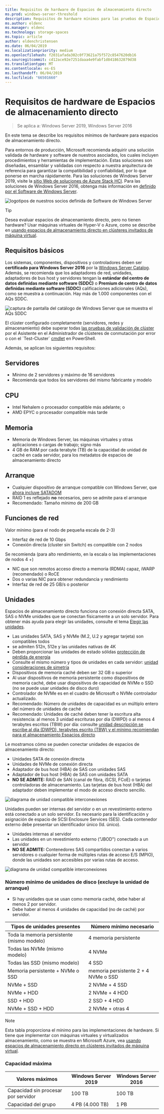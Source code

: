 ```yaml
---
title: Requisitos de hardware de Espacios de almacenamiento directo
ms.prod: windows-server-threshold
description: Requisitos de hardware mínimos para las pruebas de Espacios de almacenamiento directo.
ms.author: eldenc
ms.manager: eldenc
ms.technology: storage-spaces
ms.topic: article
author: eldenchristensen
ms.date: 06/04/2019
ms.localizationpriority: medium
ms.openlocfilehash: f2031afada302c0f73621a75f572c8547620db16
ms.sourcegitcommit: cd12ace92e7251daaa4e9fabf1d8418632879d38
ms.translationtype: MT
ms.contentlocale: es-ES
ms.lasthandoff: 06/04/2019
ms.locfileid: "66501660"
---
```

# <a name="storage-spaces-direct-hardware-requirements"></a>Requisitos de hardware de Espacios de almacenamiento directo

> Se aplica a: Windows Server 2019, Windows Server 2016

En este tema se describe los requisitos mínimos de hardware para espacios de almacenamiento directo.

Para entornos de producción, Microsoft recomienda adquirir una solución validada de hardware y software de nuestros asociados, los cuales incluyen procedimientos y herramientas de implementación. Estas soluciones son diseñadas, ensamblar y validadas con respecto a nuestra arquitectura de referencia para garantizar la compatibilidad y confiabilidad, por lo que ponerse en marcha rápidamente. Para las soluciones de Windows Server 2019, visite la [sitio Web de soluciones de Azure Stack HCI](https://azure.microsoft.com/overview/azure-stack/hci). Para las soluciones de Windows Server 2016, obtenga más información en [definido por el Software de Windows Server](https://microsoft.com/wssd).

![logotipos de nuestros socios definida de Software de Windows Server](media/hardware-requirements/wssd-partners.png)

   > [!TIP]
   > Desea evaluar espacios de almacenamiento directo, pero no tienen hardware? Usar máquinas virtuales de Hyper-V o Azure, como se describe en [usando espacios de almacenamiento directo en clústeres invitados de máquina virtual](storage-spaces-direct-in-vm.md).

## <a name="base-requirements"></a>Requisitos básicos

Los sistemas, componentes, dispositivos y controladores deben ser **certificado para Windows Server 2016** por la [Windows Server Catalog](https://www.windowsservercatalog.com). Además, se recomienda que los adaptadores de red, unidades, adaptadores de bus host y servidores tengan la **estándar del centro de datos definidas mediante software (SDDC)** o **Premium de centro de datos definidas mediante software (SDDC)** calificaciones adicionales (AQs), como se muestra a continuación. Hay más de 1.000 componentes con el AQs SDDC.

![captura de pantalla del catálogo de Windows Server que se muestra el AQs SDDC](media/hardware-requirements/sddc-aqs.png)

El clúster configurado completamente (servidores, redes y almacenamiento) debe superar todas [las pruebas de validación de clúster](https://technet.microsoft.com/library/cc732035(v=ws.10).aspx) por el Asistente en el Administrador de clústeres de conmutación por error o con el `Test-Cluster` [cmdlet](https://docs.microsoft.com/powershell/module/failoverclusters/test-cluster?view=win10-ps) en PowerShell.

Además, se aplican los siguientes requisitos:

## <a name="servers"></a>Servidores

- Mínimo de 2 servidores y máximo de 16 servidores
- Recomienda que todos los servidores del mismo fabricante y modelo

## <a name="cpu"></a>CPU

- Intel Nehalem o procesador compatible más adelante; o
- AMD EPYC o procesador compatible más tarde

## <a name="memory"></a>Memoria

- Memoria de Windows Server, las máquinas virtuales y otras aplicaciones o cargas de trabajo; signo más
- 4 GB de RAM por cada terabyte (TB) de la capacidad de unidad de caché en cada servidor, para los metadatos de espacios de almacenamiento directo

## <a name="boot"></a>Arranque

- Cualquier dispositivo de arranque compatible con Windows Server, que [ahora incluye SATADOM](https://cloudblogs.microsoft.com/windowsserver/2017/08/30/announcing-support-for-satadom-boot-drives-in-windows-server-2016/)
- RAID 1 es reflejado **no** necesarios, pero se admite para el arranque
- Recomendado: Tamaño mínimo de 200 GB

## <a name="networking"></a>Funciones de red

Valor mínimo (para el nodo de pequeña escala de 2-3)
- Interfaz de red de 10 Gbps
- Conexión directa (cluster sin Switch) es compatible con 2 nodos

Se recomienda (para alto rendimiento, en la escala o las implementaciones de nodos 4 +)
- NIC que son remotos acceso directo a memoria (RDMA) capaz, iWARP (recomendado) o RoCE
- Dos o varias NIC para obtener redundancia y rendimiento
- Interfaz de red de 25 GB/s o posterior

## <a name="drives"></a>Unidades

Espacios de almacenamiento directo funciona con conexión directa SATA, SAS o NVMe unidades que se conectan físicamente a un solo servidor. Para obtener más ayuda para elegir las unidades, consulte el tema [Elegir las unidades](choosing-drives.md).

- Las unidades SATA, SAS y NVMe (M.2, U.2 y agregar tarjeta) son compatibles todos
- se admiten 512n, 512e y las unidades nativas de 4K
- Deben proporcionar las unidades de estado sólidas [protección de pérdida de energía](https://blogs.technet.microsoft.com/filecab/2016/11/18/dont-do-it-consumer-ssd/)
- Consulte el mismo número y tipos de unidades en cada servidor: [unidad consideraciones de simetría](drive-symmetry-considerations.md)
- Dispositivos de memoria caché deben ser 32 GB o superior
- Al usar dispositivos de memoria persistente como dispositivos de memoria caché, debe usar dispositivos de capacidad de NVMe o SSD (no se puede usar unidades de disco duro)
- Controlador de NVMe es en el cuadro de Microsoft o NVMe controlador actualizado.
- Recomendado: Número de unidades de capacidad es un múltiplo entero del número de unidades de caché
- Recomendado: Unidades de caché deben tener la escritura alta resistencia: al menos 3 unidad escrituras por día (DWPD) o al menos 4 terabytes escritos (TBW) por día: consulte [unidad descripción se escribe al día (DWPD), terabytes escrito (TBW) y el mínimo recomiendan para el almacenamiento Espacios directo](https://blogs.technet.microsoft.com/filecab/2017/08/11/understanding-dwpd-tbw/)

Le mostramos cómo se pueden conectar unidades de espacios de almacenamiento directo:

- Unidades SATA de conexión directa
- Unidades de NVMe de conexión directa
- Adaptador de bus host (HBA) de SAS con unidades SAS
- Adaptador de bus host (HBA) de SAS con unidades SATA
- **NO SE ADMITE:** RAID de SAN (canal de fibra, iSCSI, FCoE) o tarjetas controladoras de almacenamiento. Las tarjetas de bus host (HBA) del adaptador deben implementar el modo de acceso directo sencillo.

![diagrama de unidad compatible interconexiones](media/hardware-requirements/drive-interconnect-support-1.png)

Unidades pueden ser internas del servidor o en un revestimiento externo está conectado a un solo servidor. Es necesario para la identificación y asignación de espacio de SCSI Enclosure Services (SES). Cada contenedor externo debe presentar un identificador único (Id. único).

- Unidades internas al servidor
- Las unidades en un revestimiento externo ("JBOD") conectado a un servidor
- **NO SE ADMITE:** Contenedores SAS compartidos conectan a varios servidores o cualquier forma de múltiples rutas de acceso E/S (MPIO), donde las unidades son accesibles por varias rutas de acceso.

![diagrama de unidad compatible interconexiones](media/hardware-requirements/drive-interconnect-support-2.png)

### <a name="minimum-number-of-drives-excludes-boot-drive"></a>Número mínimo de unidades de disco (excluye la unidad de arranque)

- Si hay unidades que se usan como memoria caché, debe haber al menos 2 por servidor.
- Debe haber al menos 4 unidades de capacidad (no de caché) por servidor.

| Tipos de unidades presentes   | Número mínimo necesario |
|-----------------------|-------------------------|
| Toda la memoria persistente (mismo modelo) | 4 memoria persistente |
| Todas las NVMe (mismo modelo) | 4 NVMe                  |
| Todas las SSD (mismo modelo)  | 4 SSD                   |
| Memoria persistente + NVMe o SSD | memoria persistente 2 + 4 NVMe o SSD |
| NVMe + SSD            | 2 NVMe + 4 SSD          |
| NVMe + HDD            | 2 NVMe + 4 HDD          |
| SSD + HDD             | 2 SSD + 4 HDD           |
| NVMe + SSD + HDD      | 2 NVMe + otras 4       |

   >[!NOTE]
   > Esta tabla proporciona el mínimo para las implementaciones de hardware. Si tiene que implementar con máquinas virtuales y virtualizados almacenamiento, como se muestra en Microsoft Azure, vea [usando espacios de almacenamiento directo en clústeres invitados de máquina virtual](storage-spaces-direct-in-vm.md).

### <a name="maximum-capacity"></a>Capacidad máxima

| Valores máximos                | Windows Server 2019  | Windows Server 2016  |
| ---                     | ---------            | ---------            |
| Capacidad sin procesar por servidor | 100 TB               | 100 TB               |
| Capacidad del grupo           | 4 PB (4.000 TB)      | 1 PB                 |